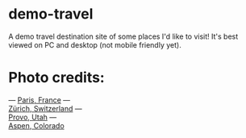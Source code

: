 # demo-travel
A demo travel destination site of some places I'd like to visit! It's best viewed on PC and desktop (not mobile friendly yet). 

# Photo credits:
— [Paris, France](https://www.pexels.com/photo/the-eiffel-tower-in-paris-4173679/)
— <br>[Zürich, Switzerland](https://www.pexels.com/photo/city-water-building-bridge-4857651/)
— <br>[Provo, Utah](https://www.pexels.com/photo/utah-state-line-sign-under-blue-sky-11183986/)
— <br>[Aspen, Colorado](https://www.chicagomag.com/Chicago-Magazine/January-2015/Winter-Travel-2015-Aspen-Colorado/)
